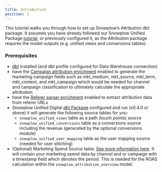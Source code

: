```yaml
---
title: Introduction
position: 1
---
```


This tutorial walks you through how to set up Snowplow’s Attribution dbt package. It assumes you have already followed our Snowplow Unified Package [tutorial](/tutorials/unified-digital/intro), or previously configured it, as the Attribution package requires the model outputs (e.g. unified views and conversions tables).

### Prerequisites

- [dbt](https://github.com/dbt-labs/dbt) installed (and dbt profile configured for Data Warehouse connection)
- have the [Campaign attribution enrichment](/docs/pipeline/enrichments/available-enrichments/campaign-attribution-enrichment/) enabled to generate the marketing campaign fields such as mkt_medium, mkt_source, mkt_term, mkt_content, and mkt_campaign which would be needed for channel and campaign classification to ultimately calculate the appropriate attribution
- have the [Referer parser enrichment](/docs/pipeline/enrichments/available-enrichments/referrer-parser-enrichment/) enabled to extract attribution data from referer URLs
- Snowplow Unified Digital [dbt Package](/docs/modeling-your-data/modeling-your-data-with-dbt/dbt-models/dbt-unified-data-model) configured and run (v0.4.0 or above) it will generate the following source tables for you:
  - `snowplow_unified_views` table as a path (touch points) source
  -  `snowplow_unified_conversions` table as a conversions source including the revenue (generated by the optional conversions module)
  - `snowplow_unified_user_mapping` table as the user mapping source (needed for user stitching)
- (Optional) Marketing Spend Source table. [See more information here](/docs/modeling-your-data/modeling-your-data-with-dbt/dbt-models/dbt-attribution-data-model/#3-channel-spend-information-optional-but-recommended). It will contain your marketing spend data by channel and or campaign with a timestamp field which denotes the period. This is needed for the ROAS calculation within the `snowplow_attribution_overview` model.
